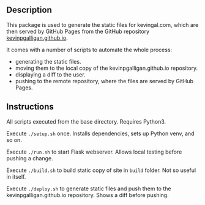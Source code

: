 ## Description
This package is used to generate the static files for kevingal.com, which are then served by GitHub Pages from the GitHub repository [kevinpgalligan.github.io](https://github.com/Kevinpgalligan/kevinpgalligan.github.io).

It comes with a number of scripts to automate the whole process:

* generating the static files.
* moving them to the local copy of the kevinpgalligan.github.io repository.
* displaying a diff to the user.
* pushing to the remote repository, where the files are served by GitHub Pages.

## Instructions
All scripts executed from the base directory. Requires Python3.

Execute `./setup.sh` once. Installs dependencies, sets up Python venv, and so on.

Execute `./run.sh` to start Flask webserver. Allows local testing before pushing a change.

Execute `./build.sh` to build static copy of site in `build` folder. Not so useful in itself.

Execute `./deploy.sh` to generate static files and push them to the kevinpgalligan.github.io repository. Shows a diff before pushing.

